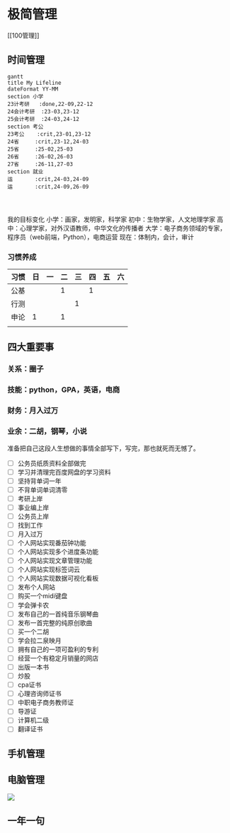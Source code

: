 # 极简管理
[[100管理]]

## 时间管理

```mermaid
gantt
title My Lifeline
dateFormat YY-MM
section 小学
23计考研	:done,22-09,22-12	
24会计考研	:23-03,23-12
25会计考研	:24-03,24-12
section 考公
23考公	:crit,23-01,23-12
24省		:crit,23-12,24-03
25省		:25-02,25-03
26省		:26-02,26-03
27省		:26-11,27-03
section 就业
运		:crit,24-03,24-09
运		:crit,24-09,26-09




```

我的目标变化
小学：画家，发明家，科学家
初中：生物学家，人文地理学家
高中：心理学家，对外汉语教师，中华文化的传播者
大学：电子商务领域的专家，程序员（web前端，Python），电商运营
现在：体制内，会计，审计




### 习惯养成

| 习惯  | 日   | 一   | 二   | 三   | 四   | 五   | 六   |
| --- | --- | --- | --- | --- | --- | --- | --- |
| 公基  |     |     | 1   |     | 1   |     |     |
| 行测  |     |     |     | 1   |     |     |     |
| 申论  | 1   |     | 1   |     |     |     |     |
|     |     |     |     |     |     |     |     |

## 四大重要事

### 关系：圈子

### 技能：python，GPA，英语，电商

### 财务：月入过万

### 业余：二胡，钢琴，小说

准备把自己这段人生想做的事情全部写下，写完，那也就死而无憾了。
- [ ] 公务员纸质资料全部做完
- [ ] 学习并清理完百度网盘的学习资料
- [ ] 坚持背单词一年
- [ ] 不背单词单词清零
- [ ] 考研上岸
- [ ] 事业编上岸
- [ ] 公务员上岸
- [ ] 找到工作
- [ ] 月入过万
- [ ] 个人网站实现番茄钟功能
- [ ] 个人网站实现多个进度条功能
- [ ] 个人网站实现文章管理功能
- [ ] 个人网站实现标签词云
- [ ] 个人网站实现数据可视化看板
- [ ] 发布个人网站
- [ ] 购买一个midi键盘
- [ ] 学会弹卡农
- [ ] 发布自己的一首纯音乐钢琴曲
- [ ] 发布一首完整的纯原创歌曲
- [ ] 买一个二胡
- [ ] 学会拉二泉映月
- [ ] 拥有自己的一项可盈利的专利
- [ ] 经营一个有稳定月销量的网店
- [ ] 出版一本书
- [ ] 炒股
- [ ] cpa证书
- [ ] 心理咨询师证书
- [ ] 中职电子商务教师证
- [ ] 导游证
- [ ] 计算机二级
- [ ] 翻译证书
## 手机管理

## 电脑管理

![](https://img-blog.csdnimg.cn/direct/08b42454f6a94e55a2a973dd2d06116d.png)

## 一年一句


